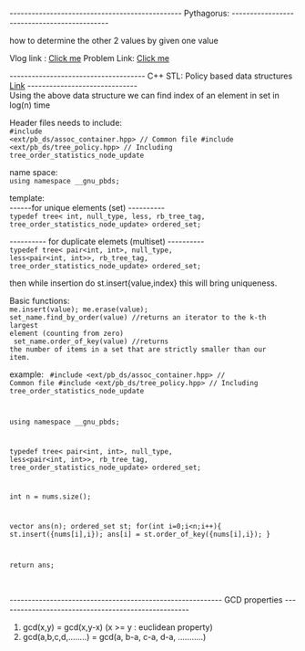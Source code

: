----------------------------------------------- Pythagorus: --------------------------------------------

  how to determine the other 2 values by given one value
  
  Vlog link : [Click me](https://byjus.com/maths/pythagorean-triples/)
  Problem Link: [Click me](https://codeforces.com/problemset/problem/1487/D)
<br>

------------------------------------- C++ STL: Policy based data structures [Link](https://codeforces.com/blog/entry/11080) ------------------------------<br>
  Using the above data structure we can find index of an element in set in log(n) time<br>

  Header files needs to include:<br>
    <code>#include <ext/pb_ds/assoc_container.hpp> // Common file
    #include <ext/pb_ds/tree_policy.hpp> // Including tree_order_statistics_node_update</code>

  name space:<br>
    <code>using namespace __gnu_pbds;</code>


  template:<br>
  ------for unique elements (set)  ----------<br>
    <code>typedef tree<
    int,
    null_type,
    less<int>,
    rb_tree_tag,
    tree_order_statistics_node_update>
    ordered_set;</code>

  ----------  for duplicate elemets (multiset)  ----------<br>
    <code>typedef tree<
    pair<int, int>,
    null_type,
    less<pair<int, int>>,
    rb_tree_tag,
    tree_order_statistics_node_update> ordered_set;</code>

  then while insertion do st.insert{value,index} this will bring uniqueness.

  Basic functions: <br>
    <code>me.insert(value);
    me.erase(value);
    set_name.find_by_order(value)    //returns an iterator to the k-th largest element (counting from zero)<br>
    set_name.order_of_key(value)     //returns the number of items in a set that are strictly smaller than our item.</code>

  example:
  <code>
  #include <ext/pb_ds/assoc_container.hpp> // Common file
  #include <ext/pb_ds/tree_policy.hpp> // Including tree_order_statistics_node_update

  using namespace __gnu_pbds;
  
  typedef tree<
  pair<int, int>,
  null_type,
  less<pair<int, int>>,
  rb_tree_tag,
  tree_order_statistics_node_update> ordered_set;
  
  int n = nums.size();
  
  vector<int> ans(n);
  ordered_set st;
  for(int i=0;i<n;i++){
      st.insert({nums[i],i});
      ans[i] = st.order_of_key({nums[i],i});
  }

  return ans;</code>

<br>

---------------------------------------------------------- GCD properties ----------------------------------------------------<br>
1. gcd(x,y) = gcd(x,y-x)    (x >= y  : euclidean property) <br>
2. gcd(a,b,c,d,........) = gcd(a, b-a, c-a, d-a, ...........) <br>
